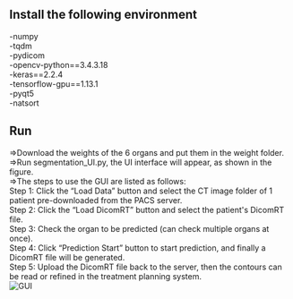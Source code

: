 ## Install the following environment<br>
-numpy<br>
-tqdm<br>
-pydicom<br>
-opencv-python==3.4.3.18<br>
-keras==2.2.4<br>
-tensorflow-gpu==1.13.1<br>
-pyqt5<br>
-natsort<br>

## Run<br>
=>Download the weights of the 6 organs and put them in the weight folder.<br>
=>Run segmentation_UI.py, the UI interface will appear, as shown in the figure.<br>
=>The steps to use the GUI are listed as follows: <br>
Step 1: Click the “Load Data” button and select the CT image folder of 1 patient pre-downloaded from the PACS server.<br>
Step 2: Click the “Load DicomRT” button and select the patient's DicomRT file.<br>
Step 3: Check the organ to be predicted (can check multiple organs at once).<br>
Step 4: Click “Prediction Start” button to start prediction, and finally a DicomRT file will be generated.<br>
Step 5: Upload the DicomRT file back to the server, then the contours can be read or refined in the treatment planning system.<br>
![GUI](https://user-images.githubusercontent.com/81366172/113831011-c08ad500-97b9-11eb-9c4d-42eea230b92f.jpg)

